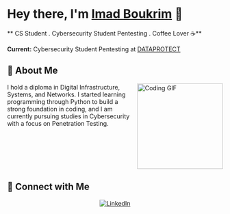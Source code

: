 
# Hey there, I'm [Imad Boukrim](https://yousefdergham.vercel.app/) 👋

** CS Student . Cybersecurity Student Pentesting . Coffee Lover ☕**

 **Current:** Cybersecurity Student Pentesting at [DATAPROTECT](https://www.dataprotect.ma/)



## 🚀 About Me

<img align="right" src="https://media0.giphy.com/media/v1.Y2lkPTc5MGI3NjExNTZxcmlrNmloamtsY3Zqd25saGl3NjNiaDQzNnN5ems5NHk0ZnZ0byZlcD12MV9pbnRlcm5hbF9naWZfYnlfaWQmY3Q9Zw/V4NSR1NG2p0KeJJyr5/giphy.gif" width="200" alt="Coding GIF"/>

I hold a diploma in Digital Infrastructure, Systems, and Networks. I started learning programming through Python to build a strong foundation in coding, and I am currently pursuing studies in Cybersecurity with a focus on Penetration Testing. <br/>



<br clear="right"/>





## 🔗 Connect with Me

<div align="center">
  

[![LinkedIn](https://img.shields.io/badge/LinkedIn-0077B5?style=for-the-badge&logo=linkedin&logoColor=white)](https://linkedin.com/in/yousefdergham)

</div>
